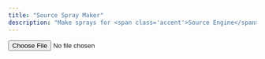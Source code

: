 ```yaml
---
title: "Source Spray Maker"
description: "Make sprays for <span class='accent'>Source Engine</span> games."
---
```


<link rel='stylesheet' href='/scss/zalgo.css'>

<input id='input' type='file' oninput='save()'>
<!--div style='width: 100%' class='center'>
	<button style='margin-bottom: 0' class='btn' type='button' onclick='open()'>Choose File</button>
</div>-->

<script src='/js/spray.js'></script>
